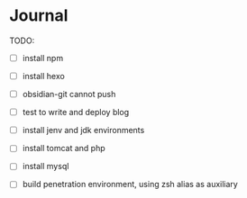 
# Journal
TODO:
- [ ] install npm
- [ ] install hexo 
- [ ] obsidian-git cannot push
- [ ] test to write and deploy blog
- [ ] install jenv and jdk environments
- [ ] install tomcat and php
- [ ] install mysql


- [ ] build penetration environment, using zsh alias as auxiliary